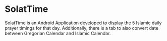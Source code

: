 # SolatTime

SolatTime is an Android Application developed to display the 5 Islamic daily prayer timings for that day. Additionally, there is a tab to also convert date between Gregorian Calendar and Islamic Calendar. 
